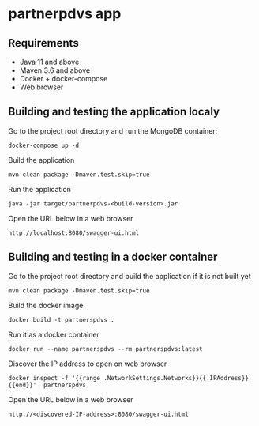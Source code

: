 # partnerpdvs app

## Requirements

- Java 11 and above
- Maven 3.6 and above
- Docker + docker-compose
- Web browser

## Building and testing the application localy

Go to the project root directory and run the MongoDB container:
``` 
docker-compose up -d
```
Build the application
``` 
mvn clean package -Dmaven.test.skip=true
```
Run the application
``` 
java -jar target/partnerpdvs-<build-version>.jar
```
Open the URL below in a web browser
``` 
http://localhost:8080/swagger-ui.html
```

## Building and testing in a docker container

Go to the project root directory and build the application if it is not built yet
``` 
mvn clean package -Dmaven.test.skip=true
```
Build the docker image
```
docker build -t partnerspdvs .
```
Run it as a docker container
```
docker run --name partnerspdvs --rm partnerspdvs:latest
```
Discover the IP address to open on web browser
```
docker inspect -f '{{range .NetworkSettings.Networks}}{{.IPAddress}}{{end}}'  partnerspdvs
```
Open the URL below in a web browser
``` 
http://<discovered-IP-address>:8080/swagger-ui.html
```
